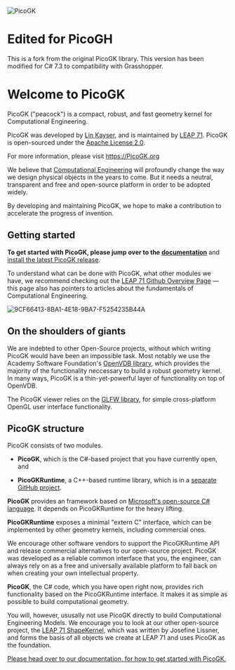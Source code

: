 ![PicoGK](Documentation/images/PicoGK.jpg)

# Edited for PicoGH
This is a fork from the original PicoGK library. This version has been modified for C# 7.3 to compatibility with Grasshopper.

# Welcome to PicoGK

PicoGK ("peacock") is a compact, robust, and fast geometry kernel for Computational Engineering. 

PicoGK was developed by [Lin Kayser](https://github.com/LinKayser), and is maintained by [LEAP 71](www.leap71.com). PicoGK is open-sourced under the [Apache License 2.0](https://www.apache.org/licenses/LICENSE-2.0).

For more information, please visit https://PicoGK.org

We believe that [Computational Engineering](https://leap71.com/computationalengineering/) will profoundly change the way we design physical objects in the years to come. But it needs a neutral, transparent and free and open-source platform in order to be adopted widely.

By developing and maintaining PicoGK, we hope to make a contribution to accelerate the progress of invention.

## Getting started

**To get started with PicoGK, please jump over to the [documentation](Documentation/README.md)** and [install the latest PicoGK release](https://github.com/leap71/PicoGK/releases).

To understand what can be done with PicoGK, what other modules we have, we recommend checking out the [LEAP 71 Github Overview Page](https://github.com/leap71) — this page also has pointers to articles about the fundamentals of Computational Engineering.

![9CF66413-8BA1-4E18-9BA7-F5254235B44A](Documentation/images/9CF66413-8BA1-4E18-9BA7-F5254235B44A.jpeg)

## On the shoulders of giants

We are indebted to other Open-Source projects, without which writing PicoGK would have been an impossible task. Most notably we use the Academy Software Foundation's [OpenVDB library](https://www.openvdb.org/), which provides the majority of the functionality neccessary to build a robust geometry kernel. In many ways, PicoGK is a thin-yet-powerful layer of functionality on top of OpenVDB.

The PicoGK viewer relies on the [GLFW library](https://www.glfw.org/), for simple cross-platform OpenGL user interface functionality.

## PicoGK structure

PicoGK consists of two modules. 

- **PicoGK**, which is the C#-based project that you have currently open, and

-  **PicoGKRuntime**, a C++-based runtime library, which is in a [separate GitHub project](https://github.com/leap71/PicoGKRuntime).

**PicoGK** provides an framework based on [Microsoft's open-source C# language](https://dotnet.microsoft.com/en-us/languages/csharp). It depends on PicoGKRuntime for the heavy lifting.

**PicoGKRuntime** exposes a minimal "extern C" interface, which can be implemented by other geometry kernels, including commercial ones. 

We encourage other software vendors to support the PicoGKRuntime API and release commercial alternatives to our open-source project. PicoGK was developed as a reliable common interface that you, the engineer, can always rely on as a free and universally available platform to fall back on when creating your own intellectual property.

**PicoGK**, the C# code, which you have open right now, provides rich functionality based on the PicoGKRuntime interface. It makes it as simple as possible to build computational geometry.

You will, however, ususally not use PicoGK directly to build Computational Engineering Models. We encourage you to look at our other open-source project, the [LEAP 71 ShapeKernel](https://github.com/leap71/LEAP71_ShapeKernel), which was written by Josefine Lissner, and forms the basis of all objects we create at LEAP 71 and uses PicoGK as the foundation.

[Please head over to our documentation, for how to get started with PicoGK.](Documentation/README.md)
